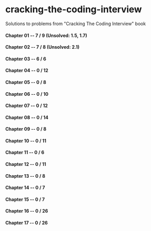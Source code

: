 # cracking-the-coding-interview
Solutions to problems from "Cracking The Coding Interview" book

#### Chapter 01 -- 7 / 9  (Unsolved: 1.5, 1.7)
#### Chapter 02 -- 7 / 8  (Unsolved: 2.1)
#### Chapter 03 -- 6 / 6
#### Chapter 04 -- 0 / 12
#### Chapter 05 -- 0 / 8
#### Chapter 06 -- 0 / 10
#### Chapter 07 -- 0 / 12
#### Chapter 08 -- 0 / 14
#### Chapter 09 -- 0 / 8
#### Chapter 10 -- 0 / 11
#### Chapter 11 -- 0 / 6
#### Chapter 12 -- 0 / 11
#### Chapter 13 -- 0 / 8
#### Chapter 14 -- 0 / 7
#### Chapter 15 -- 0 / 7
#### Chapter 16 -- 0 / 26
#### Chapter 17 -- 0 / 26
